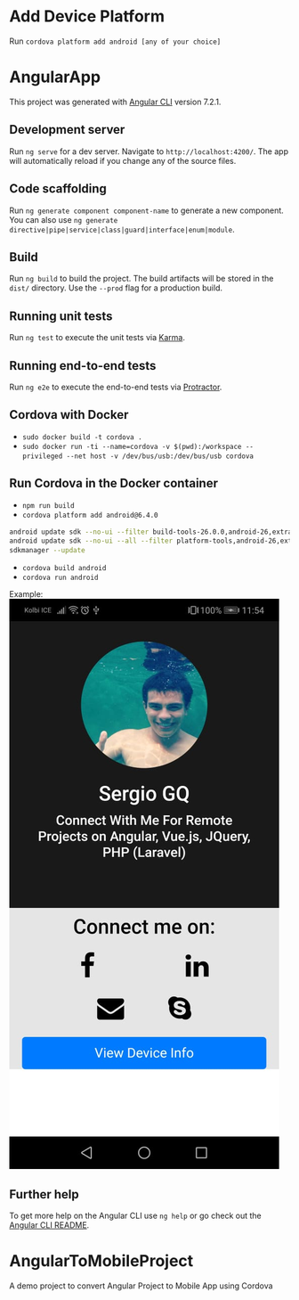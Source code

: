 # Add Device Platform

Run `cordova platform add android [any of your choice]` 

# AngularApp

This project was generated with [Angular CLI](https://github.com/angular/angular-cli) version 7.2.1.

## Development server

Run `ng serve` for a dev server. Navigate to `http://localhost:4200/`. The app will automatically reload if you change any of the source files.

## Code scaffolding

Run `ng generate component component-name` to generate a new component. You can also use `ng generate directive|pipe|service|class|guard|interface|enum|module`.

## Build

Run `ng build` to build the project. The build artifacts will be stored in the `dist/` directory. Use the `--prod` flag for a production build.

## Running unit tests

Run `ng test` to execute the unit tests via [Karma](https://karma-runner.github.io).

## Running end-to-end tests

Run `ng e2e` to execute the end-to-end tests via [Protractor](http://www.protractortest.org/).

## Cordova with Docker
- `sudo docker build -t cordova .`
- `sudo docker run -ti --name=cordova -v $(pwd):/workspace --privileged --net host -v /dev/bus/usb:/dev/bus/usb cordova`

## Run Cordova in the Docker container
- `npm run build`
- `cordova platform add android@6.4.0`

```bash
android update sdk --no-ui --filter build-tools-26.0.0,android-26,extra-android-m2repository
android update sdk --no-ui --all --filter platform-tools,android-26,extra-android-m2repository
sdkmanager --update
```
- `cordova build android` 
- `cordova run android`

Example:
![Alt text](src/assets/index.jpeg?raw=true "My App")

## Further help

To get more help on the Angular CLI use `ng help` or go check out the [Angular CLI README](https://github.com/angular/angular-cli/blob/master/README.md).
# AngularToMobileProject
A demo project to convert Angular Project to Mobile App using Cordova
